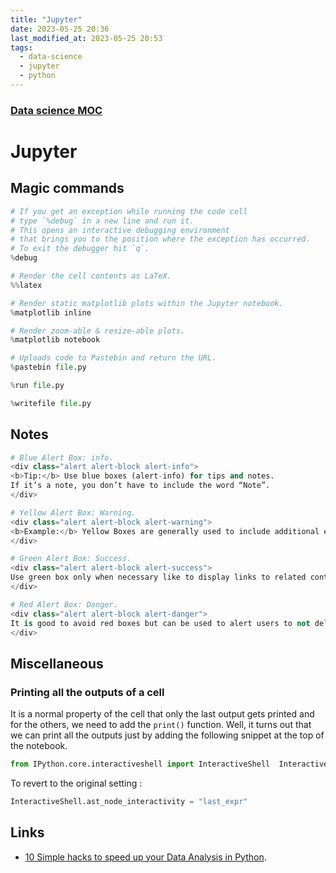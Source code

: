 ```yaml
---
title: "Jupyter"
date: 2023-05-25 20:36
last_modified_at: 2023-05-25 20:53
tags:
  - data-science
  - jupyter
  - python
---
```


### [Data science MOC](Data%20science%20MOC.md)

# Jupyter

## Magic commands

```python
# If you get an exception while running the code cell
# type `%debug` in a new line and run it.
# This opens an interactive debugging environment
# that brings you to the position where the exception has occurred.
# To exit the debugger hit `q`.
%debug

# Render the cell contents as LaTeX.
%%latex

# Render static matplotlib plots within the Jupyter notebook.
%matplotlib inline

# Render zoom-able & resize-able plots.
%matplotlib notebook

# Uploads code to Pastebin and return the URL.
%pastebin file.py

%run file.py

%writefile file.py
```

## Notes

```python
# Blue Alert Box: info.
<div class="alert alert-block alert-info">
<b>Tip:</b> Use blue boxes (alert-info) for tips and notes. 
If it’s a note, you don’t have to include the word “Note”.
</div>

# Yellow Alert Box: Warning.
<div class="alert alert-block alert-warning">
<b>Example:</b> Yellow Boxes are generally used to include additional examples or mathematical formulas.
</div>

# Green Alert Box: Success.
<div class="alert alert-block alert-success">
Use green box only when necessary like to display links to related content.
</div>

# Red Alert Box: Danger.
<div class="alert alert-block alert-danger">
It is good to avoid red boxes but can be used to alert users to not delete some important part of code etc. 
</div>
```

## Miscellaneous

### Printing all the outputs of a cell

It is a normal property of the cell that only the last output gets printed and for the others, we need to add the `print()` function. Well, it turns out that we can print all the outputs just by adding the following snippet at the top of the notebook.

```python
from IPython.core.interactiveshell import InteractiveShell  InteractiveShell.ast_node_interactivity = "all"
```

To revert to the original setting :

```python
InteractiveShell.ast_node_interactivity = "last_expr"
```

## Links

* [10 Simple hacks to speed up your Data Analysis in Python](https://towardsdatascience.com/10-simple-hacks-to-speed-up-your-data-analysis-in-python-ec18c6396e6b).